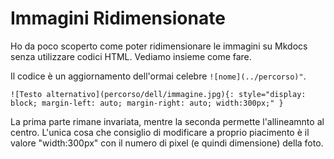 # Immagini Ridimensionate

Ho da poco scoperto come poter ridimensionare le immagini su Mkdocs senza utilizzare codici HTML. Vediamo insieme come fare.

Il codice è un aggiornamento dell'ormai celebre ```![nome](../percorso)"```.

```
![Testo alternativo](percorso/dell/immagine.jpg){: style="display: block; margin-left: auto; margin-right: auto; width:300px;" }
```

La prima parte rimane invariata, mentre la seconda permette l'allineamnto al centro. L'unica cosa che consiglio di modificare a proprio piacimento è il valore "width:300px" con il numero di pixel (e quindi dimensione) della foto.